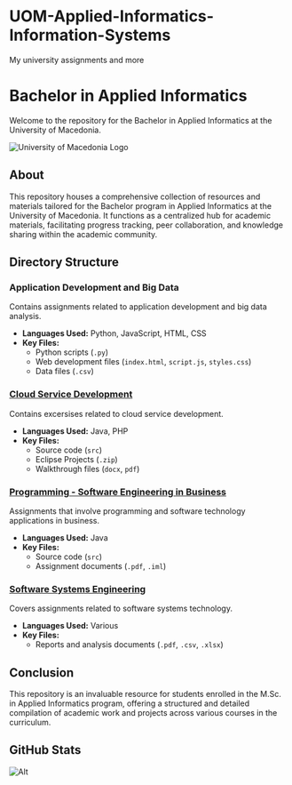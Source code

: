 # UOM-Applied-Informatics-Information-Systems
My university assignments and more
# Bachelor in Applied Informatics

Welcome to the repository for the Bachelor in Applied Informatics at the University of Macedonia.

![University of Macedonia Logo](https://mai.uom.gr/files4users/images/UOM_og_image.png)

## About

This repository houses a comprehensive collection of resources and materials tailored for the Bachelor program in Applied Informatics at the University of Macedonia. It functions as a centralized hub for academic materials, facilitating progress tracking, peer collaboration, and knowledge sharing within the academic community.

## Directory Structure


### Application Development and Big Data
Contains assignments related to application development and big data analysis.  
- **Languages Used:** Python, JavaScript, HTML, CSS  
- **Key Files:**   
  - Python scripts (`.py`)  
  - Web development files (`index.html`, `script.js`, `styles.css`)  
  - Data files (`.csv`)  

### [Cloud Service Development](./s1/Cloud%20Service%20Development/)
Contains excersises related to cloud service development.  
- **Languages Used:** Java, PHP  
- **Key Files:**   
  - Source code (`src`)  
  - Eclipse Projects (`.zip`)   
  - Walkthrough files (`docx`, `pdf`)

### [Programming - Software Engineering in Business](./s1/Programming%20-%20Software%20Engineering%20in%20Business)
Assignments that involve programming and software technology applications in business.
- **Languages Used:** Java  
- **Key Files:**  
  - Source code (`src`)  
  - Assignment documents (`.pdf`, `.iml`)

### [Software Systems Engineering](./s1/Software%20Systems%20Engineering)
Covers assignments related to software systems technology.  
- **Languages Used:** Various  
- **Key Files:**  
  - Reports and analysis documents (`.pdf`, `.csv`, `.xlsx`)

## Conclusion

This repository is an invaluable resource for students enrolled in the M.Sc. in Applied Informatics program, offering a structured and detailed compilation of academic work and projects across various courses in the curriculum.

## GitHub Stats

![Alt](https://repobeats.axiom.co/api/embed/cd0e5a264fcd583686230b82eeede762fb23b52a.svg "Repobeats analytics image")

